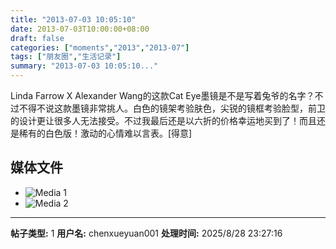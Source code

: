 ```yaml
---
title: "2013-07-03 10:05:10"
date: 2013-07-03T10:00:00+08:00
draft: false
categories: ["moments","2013","2013-07"]
tags: ["朋友圈","生活记录"]
summary: "2013-07-03 10:05:10..."
---
```


Linda Farrow X Alexander Wang的这款Cat Eye墨镜是不是写着兔爷的名字？不过不得不说这款墨镜非常挑人。白色的镜架考验肤色，尖锐的镜框考验脸型，前卫的设计更让很多人无法接受。不过我最后还是以六折的价格幸运地买到了！而且还是稀有的白色版！激动的心情难以言表。[得意]

## 媒体文件

- ![Media 1](/Moments/photos/2013-07-03/201307031005100.jpg)
- ![Media 2](/Moments/photos/2013-07-03/201307031005101.jpg)

---

**帖子类型:** 1
**用户名:** chenxueyuan001
**处理时间:** 2025/8/28 23:27:16